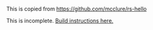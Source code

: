 This is copied from https://github.com/mcclure/rs-hello


This is incomplete. [Build instructions here.](run.txt)
